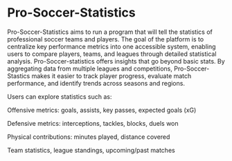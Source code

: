 # Pro-Soccer-Statistics
Pro-Soccer-Statistics aims to run a program that will tell the statistics of professional soccer teams and players. The goal of the platform is to centralize key performance metrics into one accessible system, enabling users to compare players, teams, and leagues through detailed statistical analysis. Pro-Soccer-statistics offers insights that go beyond basic stats. By aggregating data from multiple leagues and competitions, Pro-Soccer-Stastics makes it easier to track player progress, evaluate match performance, and identify trends across seasons and regions.

Users can explore statistics such as:

Offensive metrics: goals, assists, key passes, expected goals (xG)

Defensive metrics: interceptions, tackles, blocks, duels won

Physical contributions: minutes played, distance covered

Team statistics, league standings, upcoming/past matches

